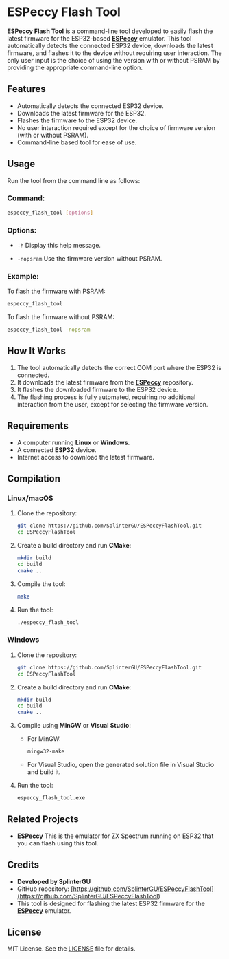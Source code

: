 # ESPeccy Flash Tool

**ESPeccy Flash Tool** is a command-line tool developed to easily flash the latest firmware for the ESP32-based [**ESPeccy**](https://github.com/SplinterGU/ESPeccy) emulator. This tool automatically detects the connected ESP32 device, downloads the latest firmware, and flashes it to the device without requiring user interaction. The only user input is the choice of using the version with or without PSRAM by providing the appropriate command-line option.

## Features

- Automatically detects the connected ESP32 device.
- Downloads the latest firmware for the ESP32.
- Flashes the firmware to the ESP32 device.
- No user interaction required except for the choice of firmware version (with or without PSRAM).
- Command-line based tool for ease of use.

## Usage

Run the tool from the command line as follows:

### Command:
```bash
especcy_flash_tool [options]
```

### Options:
- `-h`
  Display this help message.

- `-nopsram`
  Use the firmware version without PSRAM.

### Example:
To flash the firmware with PSRAM:
```bash
especcy_flash_tool
```

To flash the firmware without PSRAM:
```bash
especcy_flash_tool -nopsram
```

## How It Works

1. The tool automatically detects the correct COM port where the ESP32 is connected.
2. It downloads the latest firmware from the [**ESPeccy**](https://github.com/SplinterGU/ESPeccy) repository.
3. It flashes the downloaded firmware to the ESP32 device.
4. The flashing process is fully automated, requiring no additional interaction from the user, except for selecting the firmware version.

## Requirements

- A computer running **Linux** or **Windows**.
- A connected **ESP32** device.
- Internet access to download the latest firmware.

## Compilation

### Linux/macOS

1. Clone the repository:
   ```bash
   git clone https://github.com/SplinterGU/ESPeccyFlashTool.git
   cd ESPeccyFlashTool
   ```

2. Create a build directory and run **CMake**:
   ```bash
   mkdir build
   cd build
   cmake ..
   ```

3. Compile the tool:
   ```bash
   make
   ```

4. Run the tool:
   ```bash
   ./especcy_flash_tool
   ```

### Windows

1. Clone the repository:
   ```bash
   git clone https://github.com/SplinterGU/ESPeccyFlashTool.git
   cd ESPeccyFlashTool
   ```

2. Create a build directory and run **CMake**:
   ```bash
   mkdir build
   cd build
   cmake ..
   ```

3. Compile using **MinGW** or **Visual Studio**:
   - For MinGW:
     ```bash
     mingw32-make
     ```

   - For Visual Studio, open the generated solution file in Visual Studio and build it.

4. Run the tool:
   ```bash
   especcy_flash_tool.exe
   ```

## Related Projects

- [**ESPeccy**](https://github.com/SplinterGU/ESPeccy)
  This is the emulator for ZX Spectrum running on ESP32 that you can flash using this tool.

## Credits

- **Developed by SplinterGU**
- GitHub repository: [https://github.com/SplinterGU/ESPeccyFlashTool](https://github.com/SplinterGU/ESPeccyFlashTool)
- This tool is designed for flashing the latest ESP32 firmware for the [**ESPeccy**](https://github.com/SplinterGU/ESPeccy) emulator.

## License

MIT License. See the [LICENSE](LICENSE) file for details.
